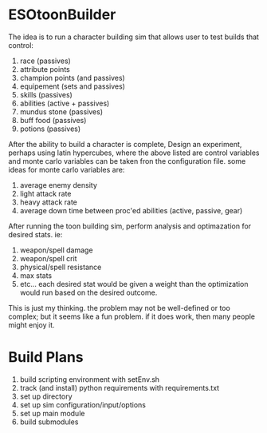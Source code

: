 # ESOtoonBuilder

The idea is to run a character building sim that allows user to test builds that control:
1. race (passives)
1. attribute points
1. champion points (and passives)
1. equipement (sets and passives)
1. skills (passives)
1. abilities (active + passives)
1. mundus stone (passives)
1. buff food (passives)
1. potions (passives)

After the ability to build a character is complete, Design an experiment, perhaps using latin hypercubes, where the above listed are control variables and monte carlo variables can be taken fron the configuration file. some ideas for monte carlo variables are:
1. average enemy density
1. light attack rate
1. heavy attack rate
1. average down time between proc'ed abilities (active, passive, gear)

After running the toon building sim, perform analysis and optimazation for desired stats. ie:
1. weapon/spell damage
1. weapon/spell crit
1. physical/spell resistance
1. max stats
1. etc...
each desired stat would be given a weight than the optimization would run based on the desired outcome.

This is just my thinking. the problem may not be well-defined or too complex; but it seems like a fun problem. if it does work, then many people might enjoy it.

Build Plans
===========
1. build scripting environment with setEnv.sh
1. track (and install) python requirements with requirements.txt
1. set up directory
1. set up sim configuration/input/options
1. set up main module
1. build submodules
